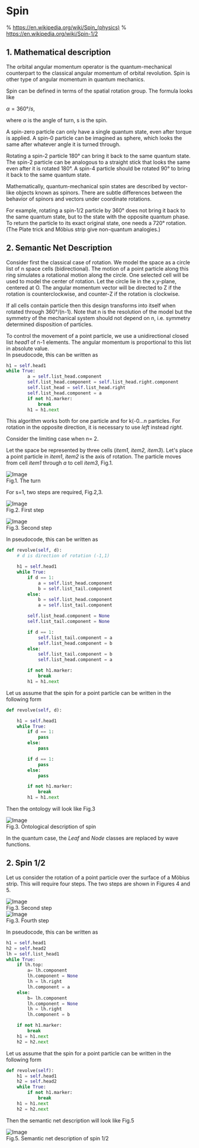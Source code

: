 # Spin
% https://en.wikipedia.org/wiki/Spin_(physics)
% https://en.wikipedia.org/wiki/Spin-1/2

## 1. Mathematical description
The orbital angular momentum operator is the quantum-mechanical counterpart to the classical angular momentum of orbital revolution.
Spin is other type of angular momentum in quantum mechanics.  

Spin can be defined in terms of the spatial rotation group. The formula looks like  

$\alpha = 360°/s$,  

where $\alpha$ is the angle of turn, s is the spin.

A spin-zero particle can only have a single quantum state, even after torque is applied. A spin-0 particle can be imagined as sphere, which looks the same after whatever angle it is turned through.

Rotating a spin-2 particle 180° can bring it back to the same quantum state. The spin-2 particle can be analogous to a straight stick that looks the same even after it is rotated 180°.
A spin-4 particle should be rotated 90° to bring it back to the same quantum state.

Mathematically, quantum-mechanical spin states are described by vector-like objects known as spinors. There are subtle differences between the behavior of spinors and vectors under coordinate rotations.

For example, rotating a spin-1/2 particle by 360° does not bring it back to the same quantum state, but to the state with the opposite quantum phase. To return the particle to its exact original state, one needs a 720° rotation. (The Plate trick and Möbius strip give non-quantum analogies.)  

## 2. Semantic Net Description  

Consider first the classical case of rotation. We model the space as a circle list  of n space  cells (bidirectional). The motion of a point particle along this ring simulates a rotational motion along the circle. One selected cell will be used to model the center of rotation. Let the circle lie in the x,y-plane, centered at O. The angular momentum vector will be directed to Z if the rotation is counterclockwise, and counter-Z if the rotation is clockwise.  

If all cells contain particle then this design transforms into itself when rotated through 360°/(n-1). Note that n is the resolution of the model but the symmetry of the mechanical system should not depend on n, i.e. symmetry determined disposition of particles.   

To control the movement of a point particle, we use a unidirectional closed list *head1* of n-1 elements. The angular momentum is proportional to this list in absolute value.  
In pseudocode, this can be written as  
``` python
h1 = self.head1
while True:
        a = self.list_head.component
        self.list_head.component = self.list_head.right.component
        self.list_head = self.list_head.right
        self.list_head.component = a
        if not h1.marker:
            break
        h1 = h1.next

```
This algorithm works both for one particle and for k(-0...n particles. For rotation in the opposite direction, it is necessary to use *left* instead *right*.

Consider the limiting case when n= 2.

Let the space be represented by three cells (*item1, item2, item3*). Let's place a point particle in *item1*, *item2* is the axis of rotation. The particle moves from cell *item1* through *a* to cell *item3*, Fig.1.  

![Image](spin_turn.png)  
Fig.1. The turn  

For s=1, two steps are required, Fig.2,3.   

![Image](spin_cd1.png)  
Fig.2. First step  

![Image](spin_cd2.png)  
Fig.3. Second step  

In pseudocode, this can be written as  
``` python
def revolve(self, d):
    # d is direction of rotation (-1,1)

    h1 = self.head1
    while True:
        if d == 1:
            a = self.list_head.component
            b = self.list_tail.component
        else:
            b = self.list_head.component
            a = self.list_tail.component

        self.list_head.component = None
        self.list_tail.component = None

        if d == 1:
            self.list_tail.component = a
            self.list_head.component = b
        else:
            self.list_tail.component = b
            self.list_head.component = a

        if not h1.marker:
            break
        h1 = h1.next

```  
Let us assume that the spin for a point particle can be written in the following form  
``` python
def revolve(self, d):

    h1 = self.head1
    while True:
        if d == 1:
            pass
        else:
            pass

        if d == 1:
            pass
        else:
            pass

        if not h1.marker:
            break
        h1 = h1.next
```  
Then the ontology will look like Fig.3  

![Image](spin_classes.png)  
Fig.3. Ontological description of spin  

In the quantum case, the *Leaf* and *Node* classes are replaced by wave functions.  

## 2. Spin 1/2
Let us consider the rotation of a point particle over the surface of a Möbius strip. This will require four steps. The two steps are shown in Figures 4 and 5.

![Image](spin_half1.png)  
Fig.3. Second step  
![Image](spin_half2.png)  
Fig.3. Fourth step  

In pseudocode, this can be written as  
``` python
h1 = self.head1
h2 = self.head2
lh = self.list_head1
while True:
    if lh.top:
        a= lh.component
        lh.component = None
        lh = lh.right
        lh.component = a
    else:
        b= lh.component
        lh.component = None
        lh = lh.right
        lh.component = b

    if not h1.marker:
        break
    h1 = h1.next
    h2 = h2.next

```  
Let us assume that the spin for a point particle can be written in the following form  
``` python  
def revolve(self):
    h1 = self.head1
    h2 = self.head2
    while True:
        if not h1.marker:
            break
    h1 = h1.next
    h2 = h2.next
```  
Then the semantic net description will look like Fig.5  

![Image](spin_half3.png)  
Fig.5. Semantic net description of spin 1/2
